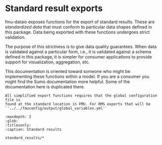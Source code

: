 # Standard result exports

fmu-dataio exposes functions for the export of standard results. These are
_standardized data_ that must conform to particular data shapes defined in
this package. Data being exported with these functions undergoes strict
validation.

The purpose of this strictness is to give data quality guarantees. When data
is validated against a particular form, i.e., it is validated against a schema
defined in this package, it is simpler for consumer applications to provide
support for visualization, aggregation, etc.

This documentation is oriented toward someone who might be implementing these
functions within a model. If you are a consumer you might find the Sumo
documentation more helpful. Some of the documentation here is duplicated
there.

```{note}
All simplified export functions requires that the global configuration file is
found at the standard location in FMU. For RMS exports that will be
`'../../fmuconfig/output/global_variables.yml'`
```

```{toctree}
:maxdepth: 2
:glob:
:titlesonly:
:caption: Standard results

standard_results/*
```
